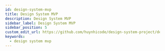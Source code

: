 ```yaml
---
id: design-system-mvp
title: Design System MVP
description: Design System MVP
sidebar_label: Design System MVP
sidebar_position: 5
custom_edit_url: https://github.com/huynhicode/design-system-project/design-system-mvp.md
keywords:
  - design system mvp
---
```



